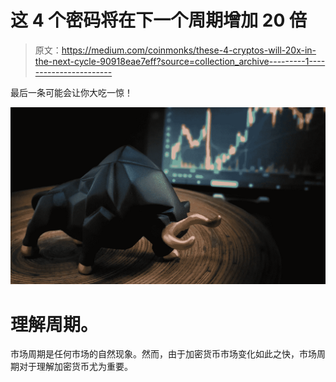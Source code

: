 # 这 4 个密码将在下一个周期增加 20 倍

> 原文：<https://medium.com/coinmonks/these-4-cryptos-will-20x-in-the-next-cycle-90918eae7eff?source=collection_archive---------1----------------------->

最后一条可能会让你大吃一惊！

![](img/3f9d719a8686a642d1c8b076c9449eb7.png)

# 理解周期。

市场周期是任何市场的自然现象。然而，由于加密货币市场变化如此之快，市场周期对于理解加密货币尤为重要。